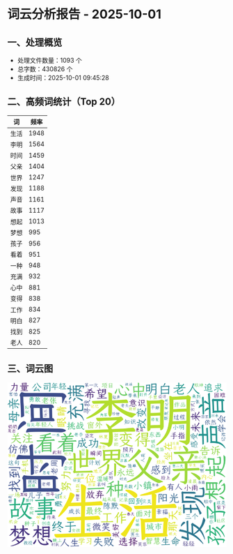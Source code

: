 # 词云分析报告 - 2025-10-01

## 一、处理概览
- 处理文件数量：1093 个
- 总字数：430826 个
- 生成时间：2025-10-01 09:45:28

## 二、高频词统计（Top 20）
| 词 | 频率 |
|----|----|
| 生活 | 1948 |
| 李明 | 1564 |
| 时间 | 1459 |
| 父亲 | 1404 |
| 世界 | 1247 |
| 发现 | 1188 |
| 声音 | 1161 |
| 故事 | 1117 |
| 想起 | 1013 |
| 梦想 | 995 |
| 孩子 | 956 |
| 看着 | 951 |
| 一种 | 948 |
| 充满 | 932 |
| 心中 | 881 |
| 变得 | 838 |
| 工作 | 834 |
| 明白 | 827 |
| 找到 | 825 |
| 老人 | 820 |


## 三、词云图
![词云图](../images/wordcloud_20251001.png)
